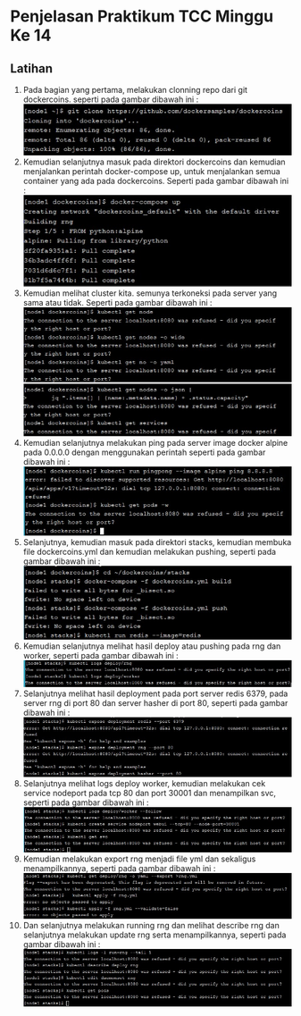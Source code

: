 # Penjelasan Praktikum TCC Minggu Ke 14

## Latihan

1. Pada bagian yang pertama, melakukan clonning repo dari git dockercoins. seperti pada gambar dibawah ini :<br/>
![gambar-01](/minggu-14/gambar-01.jpg)<br/>
2. Kemudian selanjutnya masuk pada direktori dockercoins dan kemudian menjalankan perintah docker-compose up, untuk menjalankan semua container yang ada pada dockercoins. Seperti pada gambar dibawah ini :<br/>
![gambar-02](/minggu-14/gambar-02.jpg)<br/>
3. Kemudian melihat cluster kita. semunya terkoneksi pada server yang sama atau tidak. Seperti pada gambar dibawah ini :<br/> 
![gambar-03](/minggu-14/gambar-03.jpg)<br/>
![gambar-04](/minggu-14/gambar-04.jpg)<br/>
4. Kemudian selanjutnya melakukan ping pada server image docker alpine pada 0.0.0.0 dengan menggunakan perintah seperti pada gambar dibawah ini : <br>
![gambar-05](/minggu-14/gambar-05.jpg)<br/>
5. Selanjutnya, kemudian masuk pada direktori stacks, kemudian membuka file dockercoins.yml dan kemudian melakukan pushing, seperti pada gambar dibawah ini : <br/>
![gambar-06](/minggu-14/gambar-06.jpg)<br/>
6. Kemudian selanjutnya melihat hasil deploy atau pushing pada rng dan worker, seperti pada gambar dibawah ini :<br/>
![gambar-07](/minggu-14/gambar-07.jpg)<br/>
7. Selanjutnya melihat hasil deployment pada port server redis 6379, pada server rng di port 80 dan server hasher di port 80, seperti pada gambar dibawah ini : <br/>
![gambar-08](/minggu-14/gambar-08.jpg)<br/>
8. Selanjutnya melihat logs deploy worker, kemudian melakukan cek service nodeport pada tcp 80 dan port 30001 dan menampilkan svc, seperti pada gambar dibawah ini :<br/>
![gambar-09](/minggu-14/gambar-09.jpg)<br/>
9. Kemudian melakukan export rng menjadi file yml dan sekaligus menampilkannya, seperti pada gambar dibawah ini :<br/>
![gambar-10](/minggu-14/gambar-10.jpg)<br/>
10. Dan selanjutnya melakukan running rng dan melihat describe rng dan selanjutnya melakukan update rng serta menampilkannya, seperti pada gambar dibawah ini :<br/>
![gambar-11](/minggu-14/gambar-11.jpg)<br/>


